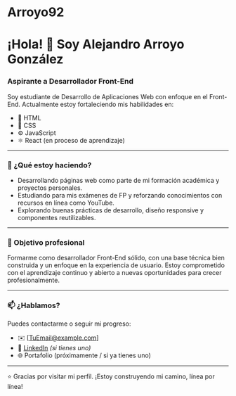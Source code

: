 # Arroyo92
# ¡Hola! 👋 Soy Alejandro Arroyo González 
### Aspirante a Desarrollador Front-End

Soy estudiante de Desarrollo de Aplicaciones Web con enfoque en el Front-End. Actualmente estoy fortaleciendo mis habilidades en:

- 🧱 HTML  
- 🎨 CSS  
- ⚙️ JavaScript  
- ⚛️ React (en proceso de aprendizaje)

---

### 🚀 ¿Qué estoy haciendo?
- Desarrollando páginas web como parte de mi formación académica y proyectos personales.
- Estudiando para mis exámenes de FP y reforzando conocimientos con recursos en línea como YouTube.
- Explorando buenas prácticas de desarrollo, diseño responsive y componentes reutilizables.

---

### 🎯 Objetivo profesional
Formarme como desarrollador Front-End sólido, con una base técnica bien construida y un enfoque en la experiencia de usuario. Estoy comprometido con el aprendizaje continuo y abierto a nuevas oportunidades para crecer profesionalmente.

---

### 📫 ¿Hablamos?
Puedes contactarme o seguir mi progreso:

- ✉️ [TuEmail@example.com]  
- 💼 [LinkedIn](https://www.linkedin.com/in/tu-perfil/) *(si tienes uno)*  
- 🌐 Portafolio (próximamente / si ya tienes uno)

---

⭐ Gracias por visitar mi perfil. ¡Estoy construyendo mi camino, línea por línea!
